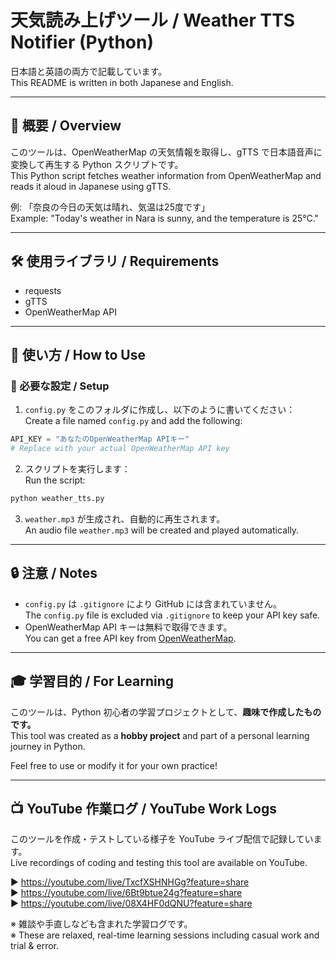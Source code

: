 # 天気読み上げツール / Weather TTS Notifier (Python)

日本語と英語の両方で記載しています。  
This README is written in both Japanese and English.

---

## 📌 概要 / Overview

このツールは、OpenWeatherMap の天気情報を取得し、gTTS で日本語音声に変換して再生する Python スクリプトです。  
This Python script fetches weather information from OpenWeatherMap and reads it aloud in Japanese using gTTS.

例: 「奈良の今日の天気は晴れ、気温は25度です」  
Example: "Today's weather in Nara is sunny, and the temperature is 25°C."

---

## 🛠️ 使用ライブラリ / Requirements

- requests  
- gTTS  
- OpenWeatherMap API

---

## 📝 使い方 / How to Use

### 🔸 必要な設定 / Setup

1. `config.py` をこのフォルダに作成し、以下のように書いてください：  
   Create a file named `config.py` and add the following:

```python
API_KEY = "あなたのOpenWeatherMap APIキー"
# Replace with your actual OpenWeatherMap API key
```

2. スクリプトを実行します：  
   Run the script:

```bash
python weather_tts.py
```

3. `weather.mp3` が生成され、自動的に再生されます。  
   An audio file `weather.mp3` will be created and played automatically.

---

## 🔒 注意 / Notes

- `config.py` は `.gitignore` により GitHub には含まれていません。  
  The `config.py` file is excluded via `.gitignore` to keep your API key safe.
- OpenWeatherMap API キーは無料で取得できます。  
  You can get a free API key from [OpenWeatherMap](https://openweathermap.org/).

---

## 🎓 学習目的 / For Learning

このツールは、Python 初心者の学習プロジェクトとして、**趣味で作成したものです。**  
This tool was created as a **hobby project** and part of a personal learning journey in Python.

Feel free to use or modify it for your own practice!

---

## 📺 YouTube 作業ログ / YouTube Work Logs

このツールを作成・テストしている様子を YouTube ライブ配信で記録しています。  
Live recordings of coding and testing this tool are available on YouTube.

▶ https://youtube.com/live/TxcfXSHNHGg?feature=share  
▶ https://youtube.com/live/6Bt9btue24g?feature=share  
▶ https://youtube.com/live/08X4HF0dQNU?feature=share

※ 雑談や手直しなども含まれた学習ログです。  
※ These are relaxed, real-time learning sessions including casual work and trial & error.
